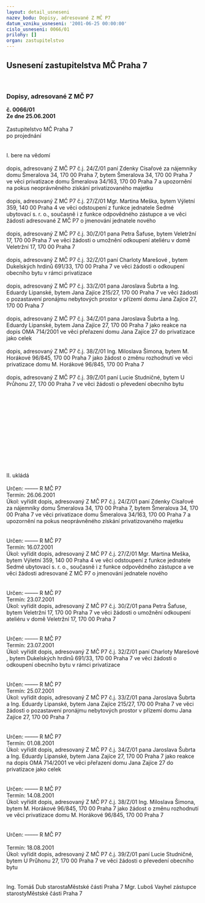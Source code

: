 ```yaml
---
layout: detail_usneseni
nazev_bodu: Dopisy, adresované Z MČ P7
datum_vzniku_usneseni: '2001-06-25 00:00:00'
cislo_usneseni: 0066/01
prilohy: []
organ: zastupitelstvo
---
```

<div id="ucUsn_pList" class="usn">
	<span><h2>Usnesení zastupitelstva MČ Praha 7 </h2>
<br></span><div class="standBody">
<span><h3>Dopisy, adresované Z MČ P7</h3></span><div class="center">
		<strong>č. 0066/01</strong><br>
	</div>
<div class="center">
		<strong>Ze dne 25.06.2001</strong><br><br>
	</div>Zastupitelstvo MČ Praha 7<br>po projednání<br><br><br>I.	bere na vědomí<br><br> dopis, adresovaný Z MČ P7 č.j. 24/Z/01 paní Zdenky Císařové za nájemníky domu Šmeralova 34, 170 00 Praha 7, bytem Šmeralova 34, 170 00 Praha 7 ve věci privatizace domu Šmeralova 34/163, 170 00 Praha 7 a upozornění na pokus neoprávněného získání privatizovaného majetku<br><br>dopis, adresovaný Z MĆ P7 č.j. 27/Z/01 Mgr. Martina Meška, bytem Výletní 359, 140 00 Praha 4 ve věci odstoupení z funkce jednatele Sedmé ubytovací s. r. o., současně i z funkce odpovědného zástupce a ve věci žádosti adresované Z MČ P7 o jmenování jednatele nového  <br><br>dopis, adresovaný Z MČ P7 č.j. 30/Z/01 pana Petra Šafuse, bytem  Veletržní  17, 170 00 Praha 7 ve věci žádosti o umožnění odkoupení ateliéru v domě Veletržní 17, 170 00 Praha 7<br><br>dopis, adresovaný Z MČ P7 č.j. 32/Z/01 paní Charloty Marešové , bytem Dukelských hrdinů 691/33, 170 00 Praha 7 ve věci žádosti o odkoupení obecního bytu v rámci privatizace<br><br>dopis, adresovaný Z MČ P7 č.j. 33/Z/01 pana Jaroslava Šubrta a Ing. Eduardy Lipanské, bytem Jana Zajíce 215/27, 170 00 Praha 7 ve věci žádosti o pozastavení pronájmu nebytových prostor v přízemí domu Jana Zajíce 27, 170 00 Praha 7<br><br>dopis, adresovaný Z MČ P7 č.j. 34/Z/01 pana Jaroslava Šubrta a Ing. Eduardy Lipanské, bytem Jana Zajíce 27, 170 00 Praha 7 jako reakce na dopis OMA 714/2001 ve věci přeřazení domu Jana Zajíce 27 do privatizace jako celek<br><br>dopis, adresovaný Z MČ P7 č.j. 38/Z/01 Ing. Miloslava Šimona, bytem M. Horákové 96/845, 170 00 Praha 7  jako žádost o změnu rozhodnutí ve věci privatizace domu M. Horákové 96/845, 170 00 Praha 7<br><br>dopis, adresovaný Z MČ P7 č.j. 39/Z/01 paní Lucie Studničné, bytem U Průhonu 27, 170 00 Praha 7 ve věci žádosti o převedení obecního bytu                <br><br><br><br><br><br><br><br><br><br><br><br><br><br>II.	ukládá <br><br> Určen:	–––––	R MČ P7<br>Termín: 26.06.2001<br>Úkol:	vyřídit dopis, adresovaný Z MČ P7 č.j. 24/Z/01 paní Zdenky Císařové za nájemníky domu Šmeralova 34, 170 00 Praha 7, bytem Šmeralova 34, 170 00 Praha 7 ve věci privatizace domu Šmeralova 34/163, 170 00 Praha 7 a upozornění na pokus neoprávněného získání privatizovaného majetku<br> <br><br> Určen:	–––––	R MČ P7<br>Termín: 16.07.2001<br>Úkol:	vyřídit dopis, adresovaný Z MĆ P7 č.j. 27/Z/01 Mgr. Martina Meška, bytem Výletní 359, 140 00 Praha 4 ve věci odstoupení z funkce jednatele Sedmé ubytovací s. r. o., současně i z funkce odpovědného zástupce a ve věci žádosti adresované Z MČ P7 o jmenování jednatele nového                 <br> <br><br> Určen:	–––––	R MČ P7<br>Termín: 23.07.2001<br>Úkol:	vyřídit dopis, adresovaný Z MČ P7 č.j. 30/Z/01 pana Petra Šafuse, bytem  Veletržní  17, 170 00 Praha 7 ve věci žádosti o umožnění odkoupení ateliéru v domě Veletržní 17, 170 00 Praha 7<br> <br><br> Určen:	–––––	R MČ P7<br>Termín: 23.07.2001<br>Úkol:	vyřídit dopis, adresovaný Z MČ P7 č.j. 32/Z/01 paní Charloty Marešové , bytem Dukelských hrdinů 691/33, 170 00 Praha 7 ve věci žádosti o odkoupení obecního bytu v rámci privatizace<br> <br><br> Určen:	–––––	R MČ P7<br>Termín: 25.07.2001<br>Úkol:	vyřídit dopis, adresovaný Z MČ P7 č.j. 33/Z/01 pana Jaroslava Šubrta a Ing. Eduardy Lipanské, bytem Jana Zajíce 215/27, 170 00 Praha 7 ve věci žádosti o pozastavení pronájmu nebytových prostor v přízemí domu Jana Zajíce 27, 170 00 Praha 7<br> <br><br> Určen:	–––––	R MČ P7<br>Termín: 01.08.2001<br>Úkol:	vyřídit dopis, adresovaný Z MČ P7 č.j. 34/Z/01 pana Jaroslava Šubrta a Ing. Eduardy Lipanské, bytem Jana Zajíce 27, 170 00 Praha 7 jako reakce na dopis OMA 714/2001 ve věci přeřazení domu Jana Zajíce 27 do privatizace jako celek               <br> <br><br> Určen:	–––––	R MČ P7<br>Termín: 14.08.2001<br>Úkol:	vyřídit dopis, adresovaný Z MČ P7 č.j. 38/Z/01 Ing. Miloslava Šimona, bytem M. Horákové 96/845, 170 00 Praha 7  jako žádost o změnu rozhodnutí ve věci privatizace domu M. Horákové 96/845, 170 00 Praha 7 <br> <br><br> Určen:	–––––	R MČ P7<br><br>Termín: 18.08.2001<br>Úkol:	vyřídit dopis, adresovaný Z MČ P7 č.j. 39/Z/01 paní Lucie Studničné, bytem U Průhonu 27, 170 00 Praha 7 ve věci žádosti o převedení obecního bytu                <br> <br> 	<br>Ing. Tomáš Dub starostaMěstské části Praha 7	Mgr. Luboš Vayhel zástupce starostyMěstské části Praha 7<br>	<br><br>
</div>
</div>